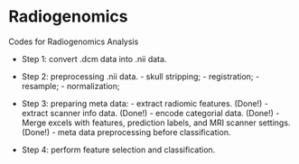 # Radiogenomics
Codes for Radiogenomics Analysis

- Step 1: convert .dcm data into .nii data.

- Step 2: preprocessing .nii data.
         - skull stripping;
         - registration;
         - resample;
         - normalization;
         
- Step 3: preparing meta data:
         - extract radiomic features. (Done!)
         - extract scanner info data. (Done!)
         - encode categorial data. (Done!)
         - Merge excels with features, prediction labels, and MRI scanner settings. (Done!)
         - meta data preprocessing before classification.
         
- Step 4: perform feature selection and classification.

